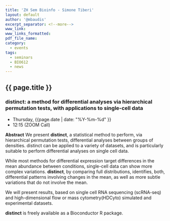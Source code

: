 ```yaml
---
title: 'ZH Sem Bioinfo - Simone Tiberi'
layout: default
author: '@mbaudis'
excerpt_separator: <!--more-->
www_link: 
www_links_formatted:
pdf_file_name:
category:
  - events
tags:
  - seminars
  - BIO612
  - news
---
```


## {{ page.title }}
### distinct: a method for differential analyses via hierarchical permutation tests, with applications to single-cell data

* Thursday, {{page.date | date: "%Y-%m-%d" }}
* 12:15 (ZOOM Call)

<!--more-->

__Abstract__ We present **distinct**, a statistical method to perform, via hierarchical
permutation tests, differential analyses between groups of densities. distinct can be
applied to a variety of datasets, and is particularly suitable to perform differential
analyses on single cell data.  

While most methods for differential expression target differences in the mean abundance
between conditions, single-cell data can show more complex variations. **distinct**, by
comparing full distributions, identifies, both, differential patterns involving changes
in the mean, as well as more subtle variations that do not involve the mean.  

We will present results, based on single cell RNA sequencing (scRNA-seq) and high-dimensional
flow or mass cytometry(HDCyto) simulated and experimental datasets.

**distinct** is freely available as a Bioconductor R package.
